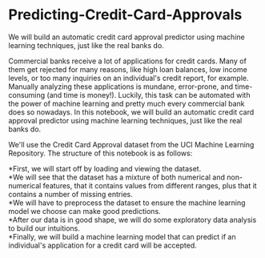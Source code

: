 # Predicting-Credit-Card-Approvals
We will build an automatic credit card approval predictor using machine learning techniques, just like the real banks do.

Commercial banks receive a lot of applications for credit cards. Many of them get rejected for many reasons, like high loan balances, low income levels, or too many inquiries on an individual's credit report, for example. Manually analyzing these applications is mundane, error-prone, and time-consuming (and time is money!). Luckily, this task can be automated with the power of machine learning and pretty much every commercial bank does so nowadays. In this notebook, we will build an automatic credit card approval predictor using machine learning techniques, just like the real banks do.

We'll use the Credit Card Approval dataset from the UCI Machine Learning Repository. The structure of this notebook is as follows:

*First, we will start off by loading and viewing the dataset.<br>
*We will see that the dataset has a mixture of both numerical and non-numerical features, that it contains values from different ranges, plus that it contains a number of missing entries.<br>
*We will have to preprocess the dataset to ensure the machine learning model we choose can make good predictions.<br>
*After our data is in good shape, we will do some exploratory data analysis to build our intuitions.<br>
*Finally, we will build a machine learning model that can predict if an individual's application for a credit card will be accepted.
